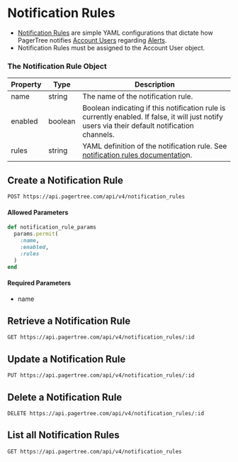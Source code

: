 # Notification Rules

* [Notification Rules](../notification-rules.md) are simple YAML configurations that dictate how PagerTree notifies [Account Users](account-users.md) regarding [Alerts](../alerts.md).
* Notification Rules must be assigned to the Account User object.

### The Notification Rule Object <a href="#the-maintenance-window-object" id="the-maintenance-window-object"></a>

| Property | Type    | Description                                                                                                                                     |
| -------- | ------- | ----------------------------------------------------------------------------------------------------------------------------------------------- |
| name     | string  | The name of the notification rule.                                                                                                              |
| enabled  | boolean | Boolean indicating if this notification rule is currently enabled. If false, it will just notify users via their default notification channels. |
| rules    | string  | YAML definition of the notification rule. See [notification rules documentatio](../notification-rules.md)n.                                     |

## Create a Notification Rule <a href="#create-a-notification-rule" id="create-a-notification-rule"></a>

```
POST https://api.pagertree.com/api/v4/notification_rules
```

#### **Allowed Parameters**

```ruby
def notification_rule_params
  params.permit(
    :name,
    :enabled,
    :rules
  )
end
```

#### **Required Parameters**

* name

## Retrieve a Notification Rule <a href="#retrieve-a-notification-rule" id="retrieve-a-notification-rule"></a>

```
GET https://api.pagertree.com/api/v4/notification_rules/:id
```

## Update a Notification Rule <a href="#update-a-notification-rule" id="update-a-notification-rule"></a>

```
PUT https://api.pagertree.com/api/v4/notification_rules/:id
```

## Delete a Notification Rule <a href="#delete-a-notification-rule" id="delete-a-notification-rule"></a>

```
DELETE https://api.pagertree.com/api/v4/notification_rules/:id
```

## List all Notification Rules <a href="#list-all-notification-rules" id="list-all-notification-rules"></a>

```
GET https://api.pagertree.com/api/v4/notification_rules
```
